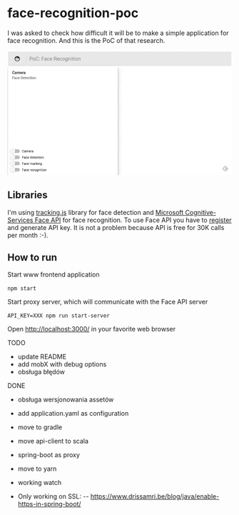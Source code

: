 face-recognition-poc
====================
I was asked to check how difficult it will be to make a simple application for face recognition.
And this is the PoC of that research.

![Example](https://raw.githubusercontent.com/patrykpacewicz/face-recognition-poc/master/doc/gif/pwmfXfAxSO.gif)

Libraries
---------
I'm using [tracking.js][tracking-js] library for face detection and [Microsoft Cognitive-Services Face API][ms-face-api] for face recognition. To use Face API you have to [register][ms-sign-up] and generate API key. It is not a problem because API is free for 30K calls per month :-).

How to run
----------
Start www frontend application
```
npm start
```

Start proxy server, which will communicate with the Face API server
```
API_KEY=XXX npm run start-server
```

Open [http://localhost:3000/][app] in your favorite web browser

[app]: http://localhost:3000/
[tracking-js]: https://trackingjs.com/
[ms-face-api]: https://www.microsoft.com/cognitive-services/en-us/face-api/documentation/overview
[ms-sign-up]: https://www.microsoft.com/cognitive-services/en-us/sign-up

TODO
 - update README
 - add mobX with debug options
 - obsługa błędów
 
DONE
 - obsługa wersjonowania assetów 
 - add application.yaml as configuration
 - move to gradle
 - move api-client to scala
 - spring-boot as proxy
 - move to yarn
 - working watch

 - Only working on SSL:
   -- https://www.drissamri.be/blog/java/enable-https-in-spring-boot/
